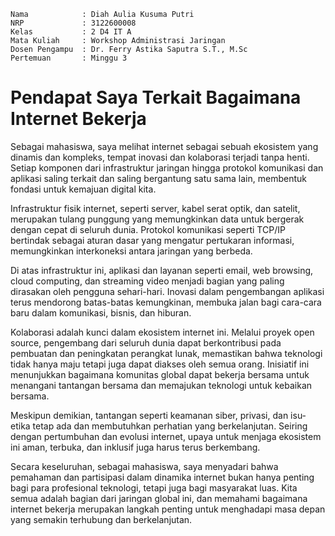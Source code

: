     Nama            : Diah Aulia Kusuma Putri
    NRP             : 3122600008
    Kelas           : 2 D4 IT A
    Mata Kuliah     : Workshop Administrasi Jaringan
    Dosen Pengampu  : Dr. Ferry Astika Saputra S.T., M.Sc
    Pertemuan       : Minggu 3

# Pendapat Saya Terkait Bagaimana Internet Bekerja

Sebagai mahasiswa, saya melihat internet sebagai sebuah ekosistem yang dinamis dan kompleks, tempat inovasi dan kolaborasi terjadi tanpa henti. Setiap komponen dari infrastruktur jaringan hingga protokol komunikasi dan aplikasi saling terkait dan saling bergantung satu sama lain, membentuk fondasi untuk kemajuan digital kita.

Infrastruktur fisik internet, seperti server, kabel serat optik, dan satelit, merupakan tulang punggung yang memungkinkan data untuk bergerak dengan cepat di seluruh dunia. Protokol komunikasi seperti TCP/IP bertindak sebagai aturan dasar yang mengatur pertukaran informasi, memungkinkan interkoneksi antara jaringan yang berbeda.

Di atas infrastruktur ini, aplikasi dan layanan seperti email, web browsing, cloud computing, dan streaming video menjadi bagian yang paling dirasakan oleh pengguna sehari-hari. Inovasi dalam pengembangan aplikasi terus mendorong batas-batas kemungkinan, membuka jalan bagi cara-cara baru dalam komunikasi, bisnis, dan hiburan.

Kolaborasi adalah kunci dalam ekosistem internet ini. Melalui proyek open source, pengembang dari seluruh dunia dapat berkontribusi pada pembuatan dan peningkatan perangkat lunak, memastikan bahwa teknologi tidak hanya maju tetapi juga dapat diakses oleh semua orang. Inisiatif ini menunjukkan bagaimana komunitas global dapat bekerja bersama untuk menangani tantangan bersama dan memajukan teknologi untuk kebaikan bersama.

Meskipun demikian, tantangan seperti keamanan siber, privasi, dan isu-etika tetap ada dan membutuhkan perhatian yang berkelanjutan. Seiring dengan pertumbuhan dan evolusi internet, upaya untuk menjaga ekosistem ini aman, terbuka, dan inklusif juga harus terus berkembang.

Secara keseluruhan, sebagai mahasiswa, saya menyadari bahwa pemahaman dan partisipasi dalam dinamika internet bukan hanya penting bagi para profesional teknologi, tetapi juga bagi masyarakat luas. Kita semua adalah bagian dari jaringan global ini, dan memahami bagaimana internet bekerja merupakan langkah penting untuk menghadapi masa depan yang semakin terhubung dan berkelanjutan.